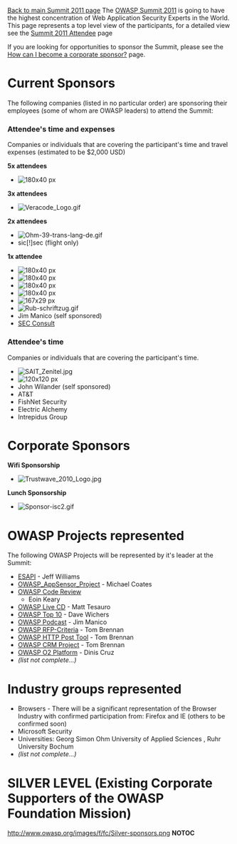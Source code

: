 <noinclude>[Back to main Summit 2011 page](Summit_2011 "wikilink")
</noinclude> The [OWASP Summit 2011](OWASP_Summit_2011 "wikilink") is
going to have the highest concentration of Web Application Security
Experts in the World. This page represents a top level view of the
participants, for a detailed view see the [Summit 2011
Attendee](Summit_2011_Attendee "wikilink") page

If you are looking for opportunities to sponsor the Summit, please see
the [How can I become a corporate
sponsor?](Summit_2011_Corporate_Sponsorship "wikilink") page.

# Current Sponsors

The following companies (listed in no particular order) are sponsoring
their employees (some of whom are OWASP leaders) to attend the Summit:

### Attendee's time and expenses

Companies or individuals that are covering the participant's time and
travel expenses (estimated to be $2,000 USD)

**5x attendees**

  - ![180x40 px](mozilla-logo-wordmark.png "180x40 px")

**3x attendees**

  - ![Veracode_Logo.gif](Veracode_Logo.gif "Veracode_Logo.gif")

**2x attendees**

  - ![Ohm-39-trans-lang-de.gif](Ohm-39-trans-lang-de.gif
    "Ohm-39-trans-lang-de.gif")
  - sic\[\!\]sec (flight only)

**1x attendee**

  - ![180x40 px](Cigital_logo.gif "180x40 px")
  - ![180x40 px](DG_horiz_col.gif "180x40 px")
  - ![180x40 px](Gds_logo_2.png "180x40 px")
  - ![180x40 px](Microsoft_Corporate_Logo.jpg "180x40 px")
  - ![167x29 px](watsonhall.png "167x29 px")
  - ![Rub-schriftzug.gif](Rub-schriftzug.gif "Rub-schriftzug.gif")
  - Jim Manico (self sponsored)
  - [SEC Consult](https://www.sec-consult.com/)

### Attendee's time

Companies or individuals that are covering the participant's time.

  - ![SAIT_Zenitel.jpg](SAIT_Zenitel.jpg "SAIT_Zenitel.jpg")
  - ![120x120 px](AppSecDC2009-Sponsor-securicon.gif "120x120 px")
  - John Wilander (self sponsored)
  - AT\&T
  - FishNet Security
  - Electric Alchemy
  - Intrepidus Group

# Corporate Sponsors

**Wifi Sponsorship**

  - ![Trustwave_2010_Logo.jpg](Trustwave_2010_Logo.jpg
    "Trustwave_2010_Logo.jpg")

**Lunch Sponsorship**

  - ![Sponsor-isc2.gif](Sponsor-isc2.gif "Sponsor-isc2.gif")

# OWASP Projects represented

The following OWASP Projects will be represented by it's leader at the
Summit:

  - [ESAPI](ESAPI "wikilink") - Jeff Williams
  - [OWASP_AppSensor_Project](OWASP_AppSensor_Project "wikilink") -
    Michael Coates
  - [OWASP Code Review](:Category:OWASP_Code_Review_Project "wikilink")
    - Eoin Keary
  - [OWASP Live CD](:Category:OWASP_Live_CD_Project "wikilink") - Matt
    Tesauro
  - [OWASP Top 10](:Category:OWASP_Top_Ten_Project "wikilink") - Dave
    Wichers
  - [OWASP Podcast](OWASP_Podcast "wikilink") - Jim Manico
  - [OWASP RFP-Criteria](OWASP_RFP-Criteria "wikilink") - Tom Brennan
  - [OWASP HTTP Post Tool](OWASP_HTTP_Post_Tool "wikilink") - Tom
    Brennan
  - [OWASP CRM Project](:Category:OWASP_CRM_Project "wikilink") - Tom
    Brennan
  - [OWASP O2 Platform](OWASP_O2_Platform "wikilink") - Dinis Cruz
  - *(list not complete...)*

# Industry groups represented

  - Browsers - There will be a significant representation of the Browser
    Industry with confirmed participation from: Firefox and IE (others
    to be confirmed soon)
  - Microsoft Security
  - Universities: Georg Simon Ohm University of Applied Sciences , Ruhr
    University Bochum
  - *(list not complete...)*

# SILVER LEVEL (Existing Corporate Supporters of the OWASP Foundation Mission)

<http://www.owasp.org/images/f/fc/Silver-sponsors.png> __NOTOC__